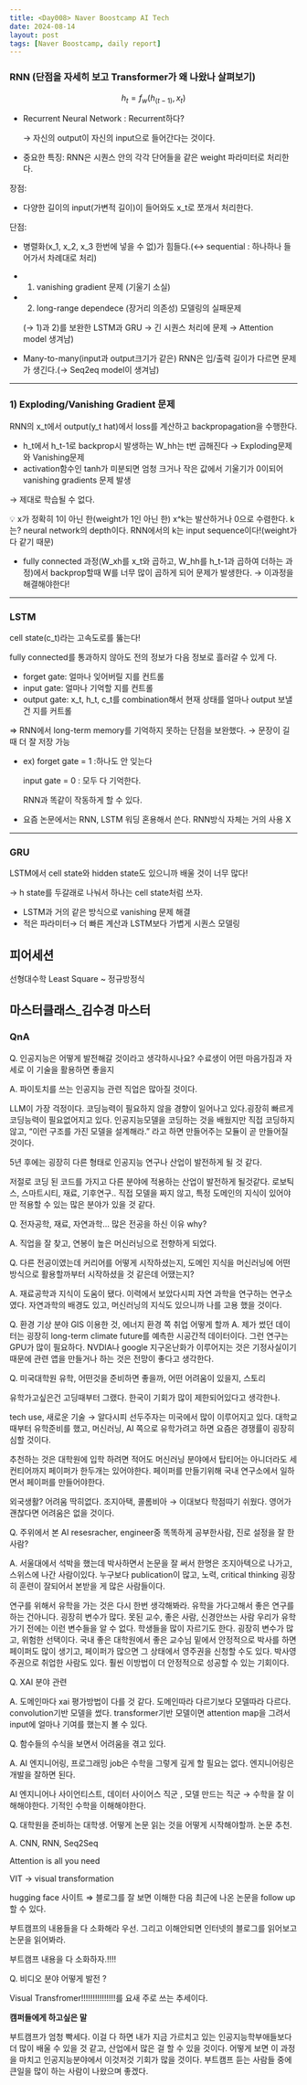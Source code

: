 ```yaml
---
title: <Day008> Naver Boostcamp AI Tech
date: 2024-08-14
layout: post
tags: [Naver Boostcamp, daily report]
---
```

### RNN (단점을 자세히 보고 Transformer가 왜 나왔나 살펴보기)

$$
h_t = f_w(h_(t-1), x_t)
$$

- Recurrent Neural Network : Recurrent하다?
    
    → 자신의 output이 자신의 input으로 들어간다는 것이다.
    
- 중요한 특징: RNN은 시퀀스 안의 각각 단어들을 같은 weight 파라미터로 처리한다.

장점:

- 다양한 길이의 input(가변적 길이)이 들어와도 x_t로 쪼개서 처리한다.

단점: 

- 병렬화(x_1, x_2, x_3 한번에 넣을 수 없)가 힘들다.(↔ sequential : 하나하나 들어가서 차례대로 처리)
- 1) vanishing gradient 문제 (기울기 소실)
- 2) long-range dependece (장거리 의존성) 모델링의 실패문제
    
    (→ 1)과 2)를 보완한 LSTM과 GRU → 긴 시퀀스 처리에 문제 → Attention model 생겨남)
    
- Many-to-many(input과 output크기가 같은) RNN은 입/출력 길이가 다르면 문제가 생긴다.(→ Seq2eq model이 생겨남)

---

### 1) Exploding/Vanishing Gradient 문제

RNN의 x_t에서 output(y_t hat)에서 loss를 계산하고 backpropagation을 수행한다.

- h_t에서 h_t-1로 backprop시 발생하는 W_hh는 t번 곱해진다 → Exploding문제와 Vanishing문제
- activation함수인 tanh가 미분되면 엄청 크거나 작은 값에서 기울기가 0이되어  vanishing gradients 문제 발생

→ 제대로 학습될 수 없다.

<aside>
💡 x가 정확히 1이 아닌 한(weight가 1인 아닌 한) x^k는 발산하거나 0으로 수렴한다.
k는? neural network의 depth이다. 
RNN에서의 k는 input sequence이다!(weight가 다 같기 때문)

</aside>

- fully connected 과정(W_xh를 x_t와 곱하고, W_hh를 h_t-1과 곱하여 더하는 과정)에서 backprop할때 W를 너무 많이 곱하게 되어 문제가 발생한다. → 이과정을 해결해야한다!

---

### LSTM

cell state(c_t)라는 고속도로를 뚫는다!

fully connected를 통과하지 않아도 전의 정보가 다음 정보로 흘러갈 수 있게 다.

- forget gate: 얼마나 잊어버릴 지를 컨트롤
- input gate: 얼마나 기억할 지를 컨트롤
- output gate: x_t, h_t, c_t를 combination해서 현재 상태를 얼마나 output 보낼건 지를 커트롤

⇒ RNN에서 long-term memory를 기억하지 못하는 단점을 보완했다. → 문장이 길 때 더 잘 저장 가능

- ex) forget gate = 1 :하나도 안 잊는다
    
    input gate = 0 : 모두 다 기억한다.
    
    RNN과 똑같이 작동하게 할 수 있다.
    
- 요즘 논문에서는 RNN, LSTM 워딩 혼용해서 쓴다. RNN방식 자체는 거의 사용 X

---

### GRU

LSTM에서 cell state와 hidden state도 있으니까 배울 것이 너무 많다!

→ h state를 두갈래로 나눠서 하나는 cell state처럼 쓰자. 

- LSTM과 거의 같은 방식으로 vanishing 문제 해결
- 적은 파라미터→ 더 빠른 계산과 LSTM보다 가볍게 시퀀스 모델링

## 피어세션

선형대수학
Least Square ~ 정규방정식 

## 마스터클래스_김수경 마스터
### QnA

Q. 인공지능은 어떻게 발전해갈 것이라고 생각하시나요? 수료생이 어떤 마음가짐과 자세로 이 기술을 활용하면 좋을지

A.  파이토치를 쓰는 인공지능 관련 직업은 많아질 것이다.

LLM이 가장 걱정이다. 코딩능력이 필요하지 않을 경향이 일어나고 있다.굉장히 빠르게 코딩능력이 필요없어지고 있다. 인공지능모델을 코딩하는 것을 배웠지만 직접 코딩하지 않고, “이런 구조를 가진 모델을 설계해라.” 라고 하면 만들어주는 모듈이 곧 만들어질 것이다.

5년 후에는 굉장히 다른 형태로 인공지능 연구나 산업이 발전하게 될 것 같다.

저절로 코딩 된 코드를 가지고 다른 분야에 적용하는 산업이 발전하게 될것같다. 로보틱스, 스마트시티, 재료, 기후연구.. 직접 모델을 짜지 않고, 특정 도메인의 지식이 있어야만 적용할 수 있는 많은 분야가 있을 것 같다.

Q. 전자공학, 재료, 자연과학…  많은 전공을 하신 이유 why?

A. 직업을 잘 찾고, 연봉이 높은 머신러닝으로 전향하게 되었다.

Q. 다른 전공이였는데 커리어를 어떻게 시작하셨는지, 도메인 지식을 머신러닝에 어떤방식으로 활용할까부터 시작하셨을 것 같은데 어땠는지?

A. 재료공학과 지식이 도움이 됐다. 이력에서 보았다시피 자연 과학을 연구하는 연구소였다. 자연과학의 배경도 있고, 머신러닝의 지식도 있으니까 나를 고용 했을 것이다. 

Q. 환경 기상 분야 GIS 이용한 것, 에너지 환경 쪽 취업 어떻게 할까
A. 제가 썼던 데이터는 굉장히 long-term climate future를 예측한 시공간적 데이터이다. 그런 연구는 GPU가 많이 필요하다. NVDIA나 google 지구온난화가 이루어지는 것은 기정사실이기 때문에 관련 앱을 만들거나 하는 것은 전망이 좋다고 생각한다.

Q. 미국대학원 유학, 어떤것을 준비하면 좋을까, 어떤 어려움이 있을지, 스토리

유학가고싶은건 고딩때부터 그랬다. 한국이 기회가 많이 제한되어있다고 생각한나. 

tech use, 새로운 기술 → 알다시피 선두주자는 미국에서 많이 이루어지고 있다. 대학교 때부터 유학준비를 했고, 머신러닝, AI 쪽으로 유학가려고 하면 요즘은 경쟁률이 굉장히 심할 것이다.

추천하는 것은 대학원에 입학 하려면 적어도 머신러닝 분야에서 탑티어는 아니더라도 세컨티어까지 페이퍼가 한두개는 있어야한다. 페이퍼를 만들기위해 국내 연구소에서 일하면서 페이퍼를 만들어야한다.

외국생활? 어려움 딱히없다. 조지아택, 콜롬비아 → 이대보다 학점따기 쉬웠다. 영어가 괜찮다면 어려움은 없을 것이다.

Q. 주위에서 본 AI resesracher, engineer중 똑똑하게 공부한사람, 진로 설정을 잘 한 사람?

A. 서울대에서 석박을 했는데 박사하면서 논문을 잘 써서 한명은 조지아텍으로 나가고, 스위스에 나간 사람이있다. 누구보다 publication이 많고, 노력, critical thinking 굉장히 훈련이 잘되어서 본받을 게 많은 사람들이다.

연구를 위해서 유학을 가는 것은 다시 한번 생각해봐라. 유학을 가다고해서 좋은 연구를 하는 건아니다. 굉장히 변수가 많다. 못된 교수, 좋은 사람, 신경안쓰는 사람 우리가 유학가기 전에는 이런 변수들을 알 수 없다. 학생들을 많이 자르기도 한다. 굉장히 변수가 많고, 위험한 선택이다. 국내 좋은 대학원에서 좋은 교수님 밑에서 안정적으로 박사를 하면 페이퍼도 많이 생기고, 페이퍼가 많으면 그 상태에서 영주권을 신청할 수도 있다. 박사영주권으로 취업한 사람도 있다. 훨씬 이방법이 더 안정적으로 성공할 수 있는 기회이다.

Q. XAI 분야 관련

A. 도메인마다 xai 평가방법이 다를 것 같다. 도메인따라 다르기보다 모델따라 다르다. convolution기반 모델을 썼다. transformer기반 모델이면 attention map을 그려서 input에 얼마나 기여를 했는지 볼 수 있다.


Q. 함수들의 수식을 보면서 어려움을 겪고 있다.

A. AI 엔지니어링, 프로그래밍 job은 수학을 그렇게 깊게 할 필요는 없다. 엔지니어링은 개발을 잘하면 된다.  

AI 엔지니어나 사이언티스트, 데이터 사이어스 직군 , 모델 만드는 직군 → 수학을 잘 이해해야한다. 기적인 수학을 이해해야한다.

Q. 대학원을 준비하는 대학생. 어떻게 논문 읽는 것을 어떻게 시작해야할까. 논문 추천.

A. CNN, RNN, Seq2Seq 

Attention is all you need

VIT → visual transformation

hugging face 사이트 ⇒ 블로그를 잘 보면 이해한 다음 최근에 나온 논문을 follow up 할 수 있다. 

부트캠프의 내용들을 다 소화해라 우선. 그리고 이해안되면 인터넷의 블로그를 읽어보고 논문을 읽어봐라. 

부트캠프 내용을 다 소화하자.!!!!

Q. 비디오 분야 어떻게 발전 ?

Visual Transfromer!!!!!!!!!!!!!!!를 요새 주로 쓰는 추세이다.

**캠퍼들에게 하고싶은 말**

부트캠프가 엄청 빡세다. 이걸 다 하면 내가 지금 가르치고 있는 인공지능학부애들보다 더 많이 배울 수 있을 것 같고, 산업에서 많은 걸 할 수 있을 것이다. 어떻게 보면 이 과정을 마치고 인공지능분야에서 이것저것 기회가 많을 것이다. 부트캠프 듣는 사람들 중에 큰일을 많이 하는 사람이 나왔으며 좋겠다.
